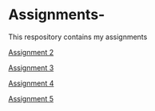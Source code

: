 # Assignments-
This respository contains my assignments

 [Assignment 2](https://github.com/Hwouters1997/Assignments-/blob/master/assignment2-checkpoint.ipynb)
 
 [Assignment 3](https://github.com/Hwouters1997/Assignments-/blob/master/assignment3-checkpoint.ipynb)
 
 [Assignment 4](https://github.com/Hwouters1997/Assignments-/blob/master/assignment4-checkpoint.ipynb)
 
 [Assignment 5](https://github.com/Hwouters1997/Assignments-/blob/master/Graded_assignment1%20(1)-checkpoint.ipynb)

